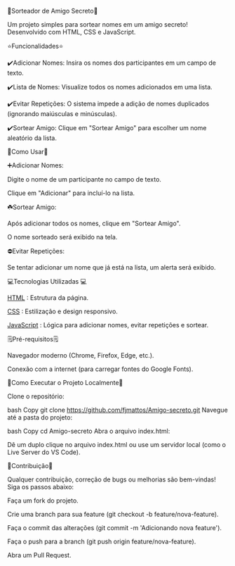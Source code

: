 🎁Sorteador de Amigo Secreto🎁

Um projeto simples para sortear nomes em um amigo secreto! Desenvolvido com HTML, CSS e JavaScript.

⭐Funcionalidades⭐

✔️Adicionar Nomes: Insira os nomes dos participantes em um campo de texto.

✔️Lista de Nomes: Visualize todos os nomes adicionados em uma lista.

✔️Evitar Repetições: O sistema impede a adição de nomes duplicados (ignorando maiúsculas e minúsculas).

✔️Sortear Amigo: Clique em "Sortear Amigo" para escolher um nome aleatório da lista.

🚀Como Usar🚀

➕Adicionar Nomes:

Digite o nome de um participante no campo de texto.

Clique em "Adicionar" para incluí-lo na lista.

☘️Sortear Amigo:

Após adicionar todos os nomes, clique em "Sortear Amigo".

O nome sorteado será exibido na tela.

⛔Evitar Repetições:

Se tentar adicionar um nome que já está na lista, um alerta será exibido.

💻Tecnologias Utilizadas 💻

[HTML](https://img.shields.io/badge/HTML5-E34F26?style=for-the-badge&logo=html5&logoColor=white) : Estrutura da página.

[CSS](https://img.shields.io/badge/CSS3-1572B6?style=for-the-badge&logo=css3&logoColor=white) : Estilização e design responsivo.

[JavaScript](https://img.shields.io/badge/JavaScript-F7DF1E?style=for-the-badge&logo=javascript&logoColor=black) : Lógica para adicionar nomes, evitar repetições e sortear.

🗒️Pré-requisitos🗒️

Navegador moderno (Chrome, Firefox, Edge, etc.).

Conexão com a internet (para carregar fontes do Google Fonts).

🧰Como Executar o Projeto Localmente🧰

Clone o repositório:

bash
Copy
git clone https://github.com/fjmattos/Amigo-secreto.git
Navegue até a pasta do projeto:

bash
Copy
cd Amigo-secreto
Abra o arquivo index.html:

Dê um duplo clique no arquivo index.html ou use um servidor local (como o Live Server do VS Code).

🤝Contribuição🤝

Qualquer contribuição, correção de bugs ou melhorias são bem-vindas! Siga os passos abaixo:

Faça um fork do projeto.

Crie uma branch para sua feature (git checkout -b feature/nova-feature).

Faça o commit das alterações (git commit -m 'Adicionando nova feature').

Faça o push para a branch (git push origin feature/nova-feature).

Abra um Pull Request.
